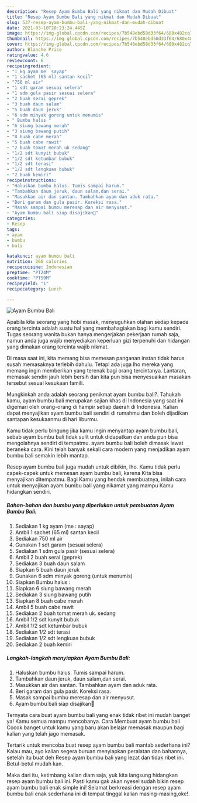 ```yaml
---
description: "Resep Ayam Bumbu Bali yang nikmat dan Mudah Dibuat"
title: "Resep Ayam Bumbu Bali yang nikmat dan Mudah Dibuat"
slug: 537-resep-ayam-bumbu-bali-yang-nikmat-dan-mudah-dibuat
date: 2021-03-10T20:23:24.445Z
image: https://img-global.cpcdn.com/recipes/7b548ebd58d33f64/680x482cq70/ayam-bumbu-bali-foto-resep-utama.jpg
thumbnail: https://img-global.cpcdn.com/recipes/7b548ebd58d33f64/680x482cq70/ayam-bumbu-bali-foto-resep-utama.jpg
cover: https://img-global.cpcdn.com/recipes/7b548ebd58d33f64/680x482cq70/ayam-bumbu-bali-foto-resep-utama.jpg
author: Blanche Price
ratingvalue: 4.6
reviewcount: 6
recipeingredient:
- "1 kg ayam me  sayap"
- "1 sachet (65 ml) santan kecil"
- "750 ml air"
- "1 sdt garam sesuai selera"
- "1 sdm gula pasir sesuai selera"
- "2 buah serai geprek"
- "3 buah daun salam"
- "5 buah daun jeruk"
- "6 sdm minyak goreng untuk menumis"
- " Bumbu halus "
- "6 siung bawang merah"
- "3 siung bawang putih"
- "8 buah cabe merah"
- "5 buah cabe rawit"
- "2 buah tomat merah uk sedang"
- "1/2 sdt kunyit bubuk"
- "1/2 sdt ketumbar bubuk"
- "1/2 sdt terasi"
- "1/2 sdt lengkuas bubuk"
- "2 buah kemiri"
recipeinstructions:
- "Haluskan bumbu halus. Tumis sampai harum."
- "Tambahkan daun jeruk, daun salam,dan serai."
- "Masukkan air dan santan. Tambahkan ayam dan aduk rata."
- "Beri garam dan gula pasir. Koreksi rasa."
- "Masak sampai bumbu meresap dan air menyusut."
- "Ayam bumbu bali siap disajikan🤗"
categories:
- Resep
tags:
- ayam
- bumbu
- bali

katakunci: ayam bumbu bali 
nutrition: 266 calories
recipecuisine: Indonesian
preptime: "PT24M"
cooktime: "PT59M"
recipeyield: "1"
recipecategory: Lunch

---
```



![Ayam Bumbu Bali](https://img-global.cpcdn.com/recipes/7b548ebd58d33f64/680x482cq70/ayam-bumbu-bali-foto-resep-utama.jpg)

Apabila kita seorang yang hobi masak, menyuguhkan olahan sedap kepada orang tercinta adalah suatu hal yang membahagiakan bagi kamu sendiri. Tugas seorang  wanita bukan hanya mengerjakan pekerjaan rumah saja, namun anda juga wajib menyediakan keperluan gizi terpenuhi dan hidangan yang dimakan orang tercinta wajib nikmat.

Di masa  saat ini, kita memang bisa memesan panganan instan tidak harus susah memasaknya terlebih dahulu. Tetapi ada juga lho mereka yang memang ingin memberikan yang terenak bagi orang tercintanya. Lantaran, memasak sendiri jauh lebih bersih dan kita pun bisa menyesuaikan masakan tersebut sesuai kesukaan famili. 



Mungkinkah anda adalah seorang penikmat ayam bumbu bali?. Tahukah kamu, ayam bumbu bali merupakan sajian khas di Indonesia yang saat ini digemari oleh orang-orang di hampir setiap daerah di Indonesia. Kalian dapat menyajikan ayam bumbu bali sendiri di rumahmu dan boleh dijadikan santapan kesukaanmu di hari liburmu.

Kamu tidak perlu bingung jika kamu ingin menyantap ayam bumbu bali, sebab ayam bumbu bali tidak sulit untuk didapatkan dan anda pun bisa mengolahnya sendiri di tempatmu. ayam bumbu bali boleh dimasak lewat beraneka cara. Kini telah banyak sekali cara modern yang menjadikan ayam bumbu bali semakin lebih mantap.

Resep ayam bumbu bali juga mudah untuk dibikin, lho. Kamu tidak perlu capek-capek untuk memesan ayam bumbu bali, karena Kita bisa menyajikan ditempatmu. Bagi Kamu yang hendak membuatnya, inilah cara untuk menyajikan ayam bumbu bali yang nikamat yang mampu Kamu hidangkan sendiri.

<!--inarticleads1-->

##### Bahan-bahan dan bumbu yang diperlukan untuk pembuatan Ayam Bumbu Bali:

1. Sediakan 1 kg ayam (me : sayap)
1. Ambil 1 sachet (65 ml) santan kecil
1. Sediakan 750 ml air
1. Gunakan 1 sdt garam (sesuai selera)
1. Sediakan 1 sdm gula pasir (sesuai selera)
1. Ambil 2 buah serai (geprek)
1. Sediakan 3 buah daun salam
1. Siapkan 5 buah daun jeruk
1. Gunakan 6 sdm minyak goreng (untuk menumis)
1. Siapkan  Bumbu halus :
1. Siapkan 6 siung bawang merah
1. Sediakan 3 siung bawang putih
1. Siapkan 8 buah cabe merah
1. Ambil 5 buah cabe rawit
1. Sediakan 2 buah tomat merah uk. sedang
1. Ambil 1/2 sdt kunyit bubuk
1. Ambil 1/2 sdt ketumbar bubuk
1. Sediakan 1/2 sdt terasi
1. Sediakan 1/2 sdt lengkuas bubuk
1. Sediakan 2 buah kemiri




<!--inarticleads2-->

##### Langkah-langkah menyiapkan Ayam Bumbu Bali:

1. Haluskan bumbu halus. Tumis sampai harum.
1. Tambahkan daun jeruk, daun salam,dan serai.
1. Masukkan air dan santan. Tambahkan ayam dan aduk rata.
1. Beri garam dan gula pasir. Koreksi rasa.
1. Masak sampai bumbu meresap dan air menyusut.
1. Ayam bumbu bali siap disajikan🤗




Ternyata cara buat ayam bumbu bali yang enak tidak ribet ini mudah banget ya! Kamu semua mampu mencobanya. Cara Membuat ayam bumbu bali Cocok banget untuk kamu yang baru akan belajar memasak maupun bagi kalian yang telah jago memasak.

Tertarik untuk mencoba buat resep ayam bumbu bali mantab sederhana ini? Kalau mau, ayo kalian segera buruan menyiapkan peralatan dan bahannya, setelah itu buat deh Resep ayam bumbu bali yang lezat dan tidak ribet ini. Betul-betul mudah kan. 

Maka dari itu, ketimbang kalian diam saja, yuk kita langsung hidangkan resep ayam bumbu bali ini. Pasti kamu gak akan nyesel sudah bikin resep ayam bumbu bali enak simple ini! Selamat berkreasi dengan resep ayam bumbu bali enak sederhana ini di tempat tinggal kalian masing-masing,oke!.

